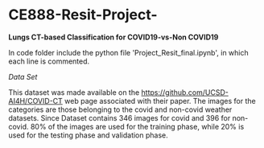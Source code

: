 # CE888-Resit-Project-

**Lungs CT-based Classification for COVID19-vs-Non COVID19**

In code folder include the python file 'Project_Resit_final.ipynb', in which each line is commented.

*Data Set*

This dataset was made available on the https://github.com/UCSD-AI4H/COVID-CT web page associated with their paper. The images for the categories are those belonging to the covid and non-covid weather datasets. Since Dataset contains 346  images for covid and 396 for non-covid.  80% of the images are used for the training phase, while 20% is used for the testing phase and validation phase. 
